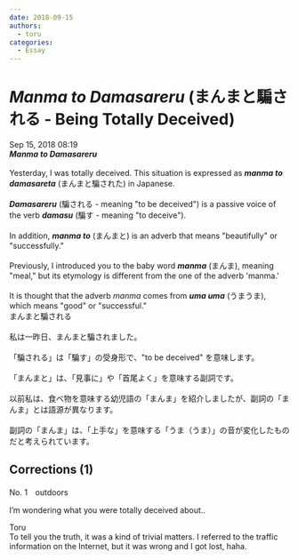 ```yaml
---
date: 2018-09-15
authors:
  - toru
categories:
  - Essay
---
```


<h1 id="subject_show"><strong><em>Manma to Damasareru</strong></em> (まんまと騙される - Being Totally Deceived)</h1>
<div class="date">Sep 15, 2018 08:19</div>
<div id="post"><div id="body_show_ori">
<strong><em>Manma to Damasareru</strong></em><br/><br/>Yesterday, I was totally deceived. This situation is expressed as <strong><em>manma to damasareta</em></strong> (まんまと騙された) in Japanese.<br/><br/><strong><em>Damasareru</em></strong> (騙される - meaning "to be deceived") is a passive voice of the verb <strong><em>damasu</em></strong> (騙す - meaning "to deceive").<br/><br/>In addition, <strong><em>manma to</em></strong> (まんまと) is an adverb that means "beautifully" or "successfully."<br/><br/>Previously, I introduced you to the baby word <strong><em>manma</em></strong> (まんま), meaning "meal," but its etymology is different from the one of the adverb 'manma.'<br/><br/>It is thought that the adverb <em>manma</em> comes from <strong><em>uma uma</em></strong> (うまうま), which means "good" or "successful."
</div></div>

<!-- more -->

<div id="post_ja"><div id="body_show_mo">
まんまと騙される<br/><br/>私は一昨日、まんまと騙されました。<br/><br/>「騙される」は「騙す」の受身形で、"to be deceived" を意味します。<br/><br/>「まんまと」は、「見事に」や「首尾よく」を意味する副詞です。<br/><br/>以前私は、食べ物を意味する幼児語の「まんま」を紹介しましたが、副詞の「まんま」とは語源が異なります。<br/><br/>副詞の「まんま」は、「上手な」を意味する「うま（うま）」の音が変化したものだと考えられています。
</div></div>

## Corrections (1)
<div id="block"><div class="first_name"> No. 1　<span class="just_name">outdoors</span></div><div id="block2">
<p class="comment_small">
 I’m wondering what you were totally deceived about..
</p>

</div><div class="name"><span class="just_name">Toru</span><br>
To tell you the truth, it was a kind of trivial matters. I referred to the traffic information on the Internet, but it was wrong and I got lost, haha.
</div>
</div>
